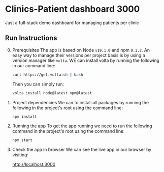 # Clinics-Patient dashboard 3000

Just a full-stack demo dashboard for managing patients per clinic

## Run Instructions

0. Prerequisites
    The app is based on Node `v19.1.0` and npm `9.1.2`.
    An easy way to manage their versions per project basis is by using a version manager like `volta`.
    WE can install volta by running the following in our command line:

    ```sh
    curl https://get.volta.sh | bash
    ```

    Then you can simply run:

    ```sh
    volta install node@latest npm@latest
    ```

1. Project dependencies
    We can to install all packages by running the following in the project's root using the command line:

    ```sh
    npm install
    ```

2. Running the app
    To get the app running we need to run the following command in the project's root using the command line:

    ```sh
    npm start
    ```

3. Check the app in browser
    We can see the live app in our browser by visiting:
    
    [http://localhost:3000](http://localhost:3000)
